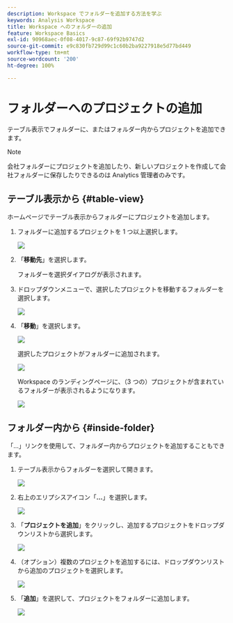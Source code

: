 ```yaml
---
description: Workspace でフォルダーを追加する方法を学ぶ
keywords: Analysis Workspace
title: Workspace へのフォルダーの追加
feature: Workspace Basics
exl-id: 90968aec-0f08-4017-9c87-69f92b9747d2
source-git-commit: e9c830fb729d99c1c60b2ba9227918e5d77bd449
workflow-type: tm+mt
source-wordcount: '200'
ht-degree: 100%

---
```


# フォルダーへのプロジェクトの追加

テーブル表示でフォルダーに、またはフォルダー内からプロジェクトを追加できます。

>[!NOTE]
>
>会社フォルダーにプロジェクトを追加したり、新しいプロジェクトを作成して会社フォルダーに保存したりできるのは Analytics 管理者のみです。

## テーブル表示から {#table-view}

ホームページでテーブル表示からフォルダーにプロジェクトを追加します。

1. フォルダーに追加するプロジェクトを 1 つ以上選択します。

   ![](/help/analyze/analysis-workspace/build-workspace-project/assets/move-tv-selected.png)

1. 「**移動先**」を選択します。

   フォルダーを選択ダイアログが表示されます。

1. ドロップダウンメニューで、選択したプロジェクトを移動するフォルダーを選択します。

   ![](/help/analyze/analysis-workspace/build-workspace-project/assets/move-select-folder.png)

1. 「**移動**」を選択します。

   ![](/help/analyze/analysis-workspace/build-workspace-project/assets/move-add.png)

   選択したプロジェクトがフォルダーに追加されます。

   ![](/help/analyze/analysis-workspace/build-workspace-project/assets/move-projects-added.png)

   Workspace のランディングページに、（3 つの）プロジェクトが含まれているフォルダーが表示されるようになります。

   ![](/help/analyze/analysis-workspace/build-workspace-project/assets/move-folders-updated.png)

## フォルダー内から {#inside-folder}

「...」リンクを使用して、フォルダー内からプロジェクトを追加することもできます。

1. テーブル表示からフォルダーを選択して開きます。

   ![](/help/analyze/analysis-workspace/build-workspace-project/assets/move-open-folder.png)

1. 右上のエリプシスアイコン「**...**」を選択します。 

   ![](/help/analyze/analysis-workspace/build-workspace-project/assets/add-projects-elipsis.png)

1. 「**プロジェクトを追加**」をクリックし、追加するプロジェクトをドロップダウンリストから選択します。

   ![](/help/analyze/analysis-workspace/build-workspace-project/assets/select-add-projects.png)


1. （オプション）複数のプロジェクトを追加するには、ドロップダウンリストから追加のプロジェクトを選択します。

   ![](/help/analyze/analysis-workspace/build-workspace-project/assets/move-add-multiple-projects.png)

1. 「**追加**」を選択して、プロジェクトをフォルダーに追加します。

   ![](/help/analyze/analysis-workspace/build-workspace-project/assets/move-added-items.png)
